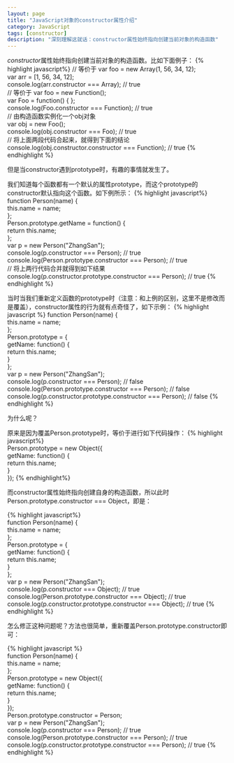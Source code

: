 ```yaml
---
layout: page
title: "JavaScript对象的constructor属性介绍"
category: JavaScript
tags: [constructor]
description: "深刻理解这就话：constructor属性始终指向创建当前对象的构造函数"
---
```


*constructor*属性始终指向创建当前对象的构造函数。比如下面例子：
{% highlight javascript%}
// 等价于 var foo = new Array(1, 56, 34, 12);  
var arr = [1, 56, 34, 12];  
console.log(arr.constructor === Array); // true  
// 等价于 var foo = new Function();  
var Foo = function() { };  
console.log(Foo.constructor === Function); // true  
// 由构造函数实例化一个obj对象  
var obj = new Foo();  
console.log(obj.constructor === Foo); // true  
// 将上面两段代码合起来，就得到下面的结论  
console.log(obj.constructor.constructor === Function); // true 
{% endhighlight %}

但是当constructor遇到prototype时，有趣的事情就发生了。
 
我们知道每个函数都有一个默认的属性prototype，而这个prototype的constructor默认指向这个函数。如下例所示：
{% highlight javascript%} 
function Person(name) {  
    this.name = name;  
};  
Person.prototype.getName = function() {  
    return this.name;  
};  
var p = new Person("ZhangSan");  
console.log(p.constructor === Person);  // true  
console.log(Person.prototype.constructor === Person); // true  
// 将上两行代码合并就得到如下结果  
console.log(p.constructor.prototype.constructor === Person); // true 
{% endhighlight %}

当时当我们重新定义函数的prototype时（注意：和上例的区别，这里不是修改而是覆盖），constructor属性的行为就有点奇怪了，如下示例：
{% highlight javascript %} 
function Person(name) {  
    this.name = name;  
};  
Person.prototype = {  
    getName: function() {  
        return this.name;  
    }  
};  
var p = new Person("ZhangSan");  
console.log(p.constructor === Person);  // false  
console.log(Person.prototype.constructor === Person); // false  
console.log(p.constructor.prototype.constructor === Person); // false 
{% endhighlight %}

为什么呢？
 
原来是因为覆盖Person.prototype时，等价于进行如下代码操作：
{% highlight javascript%}  
Person.prototype = new Object({  
    getName: function() {  
        return this.name;  
    }  
}); 
{% endhighlight%}

而constructor属性始终指向创建自身的构造函数，所以此时Person.prototype.constructor === Object，即是：

{% highlight javascript%}  
function Person(name) {  
    this.name = name;  
};  
Person.prototype = {  
    getName: function() {  
        return this.name;  
    }  
};  
var p = new Person("ZhangSan");  
console.log(p.constructor === Object);  // true  
console.log(Person.prototype.constructor === Object); // true  
console.log(p.constructor.prototype.constructor === Object); // true 
{% endhighlight %}

怎么修正这种问题呢？方法也很简单，重新覆盖Person.prototype.constructor即可：

{% highlight javascript %}   
function Person(name) {  
    this.name = name;  
};  
Person.prototype = new Object({  
    getName: function() {  
        return this.name;  
    }  
});  
Person.prototype.constructor = Person;  
var p = new Person("ZhangSan");  
console.log(p.constructor === Person);  // true  
console.log(Person.prototype.constructor === Person); // true  
console.log(p.constructor.prototype.constructor === Person); // true 
{% endhighlight %}